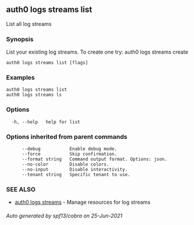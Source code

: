 ## auth0 logs streams list

List all log streams

### Synopsis

List your existing log streams. To create one try:
auth0 logs streams create

```
auth0 logs streams list [flags]
```

### Examples

```
auth0 logs streams list
auth0 logs streams ls
```

### Options

```
  -h, --help   help for list
```

### Options inherited from parent commands

```
      --debug           Enable debug mode.
      --force           Skip confirmation.
      --format string   Command output format. Options: json.
      --no-color        Disable colors.
      --no-input        Disable interactivity.
      --tenant string   Specific tenant to use.
```

### SEE ALSO

* [auth0 logs streams](auth0_logs_streams.md)	 - Manage resources for log streams

###### Auto generated by spf13/cobra on 25-Jun-2021
